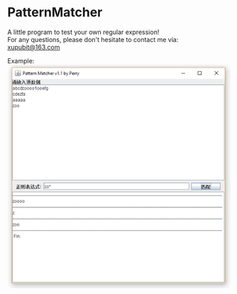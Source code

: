 # PatternMatcher
A little program to test your own regular expression!<br/>
For any questions, please don't hesitate to contact me via:<br/>
xupubit@163.com<br/>


Example:<br/>
![image](https://github.com/Perryxubit/PatternMatcher/blob/master/pic/PatternMatcher_Example.PNG)
